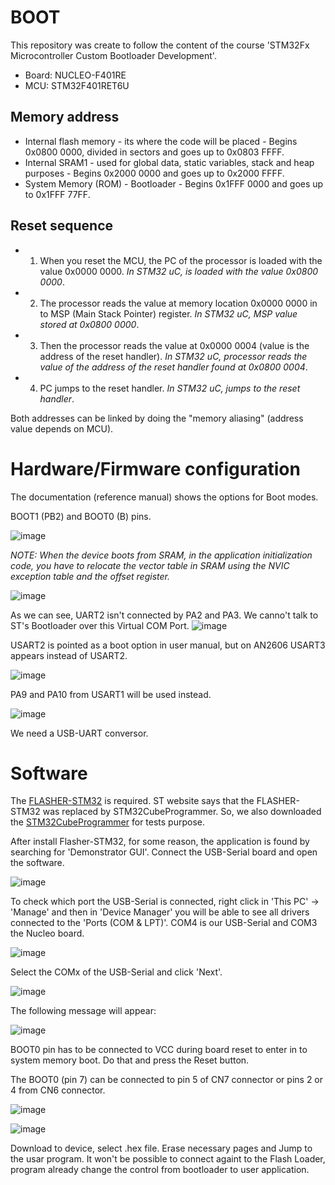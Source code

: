 # BOOT
This repository was create to follow the content of the course 'STM32Fx Microcontroller Custom Bootloader Development'.

* Board: NUCLEO-F401RE
* MCU: STM32F401RET6U

## Memory address

* Internal flash memory - its where the code will be placed - Begins 0x0800 0000, divided in sectors and goes up to 0x0803 FFFF.
* Internal SRAM1 - used for global data, static variables, stack and heap purposes - Begins 0x2000 0000 and goes up to 0x2000 FFFF.
* System Memory (ROM) - Bootloader - Begins 0x1FFF 0000 and goes up to 0x1FFF 77FF.


## Reset sequence

* 1. When you reset the MCU, the PC of the processor is loaded with the value 0x0000 0000. *In STM32 uC, is loaded with the value 0x0800 0000*.
* 2. The processor reads the value at memory location 0x0000 0000 in to MSP (Main Stack Pointer) register. *In STM32 uC, MSP value stored at 0x0800 0000*.
* 3. Then the processor reads the value at 0x0000 0004 (value is the address of the reset handler). *In STM32 uC, processor reads the value of the address of the reset handler found at 0x0800 0004*.
* 4. PC jumps to the reset handler. *In STM32 uC, jumps to the reset handler*.

Both addresses can be linked by doing the "memory aliasing" (address value depends on MCU).

# Hardware/Firmware configuration

The documentation (reference manual) shows the options for Boot modes.

BOOT1 (PB2) and BOOT0 (B) pins.

![image](https://user-images.githubusercontent.com/58916022/215750510-5e7f53b9-b6fa-48eb-8fab-75626859e259.png)

*NOTE: When the device boots from SRAM, in the application initialization code, you have to relocate the vector table in SRAM using the NVIC exception table and the offset register.*

![image](https://user-images.githubusercontent.com/58916022/215751604-6c1ad05a-fc80-4793-9237-13cbf05ef020.png)

As we can see, UART2 isn't connected by PA2 and PA3. We canno't talk to ST's Bootloader over this Virtual COM Port. 
![image](https://user-images.githubusercontent.com/58916022/215752046-67a9fe86-0e1d-4277-a0a2-06d4e1ca1d89.png)

USART2 is pointed as a boot option in user manual, but on AN2606 USART3 appears instead of USART2. 

![image](https://user-images.githubusercontent.com/58916022/215753204-60011869-849e-48f3-bd34-ebdbff31d5a6.png)

PA9 and PA10 from USART1 will be used instead.

![image](https://user-images.githubusercontent.com/58916022/215753774-3c02b32c-5038-46a1-b566-decf679737c4.png)

We need a USB-UART conversor. 

# Software

The [FLASHER-STM32](https://www.st.com/en/development-tools/flasher-stm32.html) is required. ST website says that the FLASHER-STM32 was replaced by STM32CubeProgrammer. So, we also downloaded the [STM32CubeProgrammer](https://www.st.com/en/development-tools/stm32cubeprog.html) for tests purpose.

After install Flasher-STM32, for some reason, the application is found by searching for 'Demonstrator GUI'. Connect the USB-Serial board and open the software.

![image](https://user-images.githubusercontent.com/58916022/217073929-7d84314d-773e-4547-a9cb-97ea3e2f38b5.png)

To check which port the USB-Serial is connected, right click in 'This PC' -> 'Manage' and then in 'Device Manager' you will be able to see all drivers connected to the 'Ports (COM & LPT)'. COM4 is our USB-Serial and COM3 the Nucleo board.

![image](https://user-images.githubusercontent.com/58916022/217075125-e73eac49-39f2-4384-a443-8c1a92bcb21f.png)

Select the COMx of the USB-Serial and click 'Next'.

![image](https://user-images.githubusercontent.com/58916022/217076325-f535f212-3b0a-4920-89ee-9047b7c00dbf.png)

The following message will appear:

![image](https://user-images.githubusercontent.com/58916022/217076524-72fa155b-98c4-4859-affa-353e0e3e8bb0.png)

BOOT0 pin has to be connected to VCC during board reset to enter in to system memory boot. Do that and press the Reset button.

The BOOT0 (pin 7) can be connected to pin 5 of CN7 connector or pins 2 or 4 from CN6 connector.

![image](https://user-images.githubusercontent.com/58916022/217078842-869715cd-247b-44a6-850b-0f033328b592.png)

![image](https://user-images.githubusercontent.com/58916022/217079136-9d0244b4-d14c-4a25-b9d0-bd82ac4a6df1.png)

Download to device, select .hex file. Erase necessary pages and Jump to the usar program.
It won't be possible to connect againt to the Flash Loader, program already change the control from bootloader to user application. 





